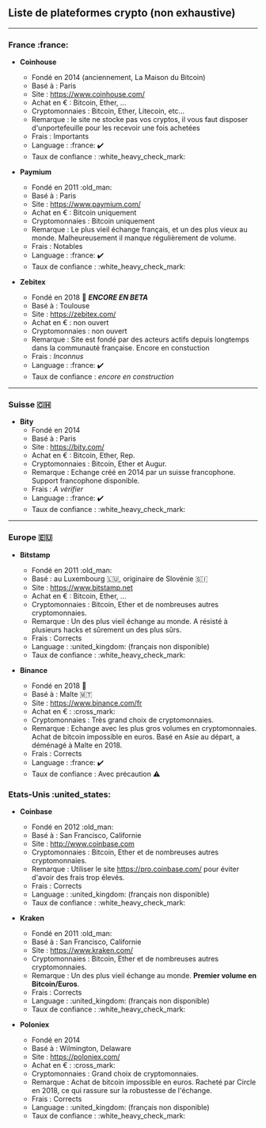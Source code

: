 ## Liste de plateformes crypto (non exhaustive)

---

### France :france: 

- **Coinhouse** 
   - Fondé en 2014 (anciennement, La Maison du Bitcoin)
   - Basé à : Paris
   - Site : https://www.coinhouse.com/
   - Achat en € : Bitcoin, Ether, ... 
   - Cryptomonnaies : Bitcoin, Ether, Litecoin, etc...
   - Remarque : le site ne stocke pas vos cryptos, il vous faut disposer d'unportefeuille pour les recevoir une fois achetées
    - Frais : Importants
    - Language : :france: :heavy_check_mark: 
    - Taux de confiance : :white_heavy_check_mark:


- **Paymium** 
   - Fondé en 2011 :old_man: 
   - Basé à : Paris
   - Site : https://www.paymium.com/
   - Achat en € : Bitcoin uniquement
   - Cryptomonnaies : Bitcoin uniquement
   - Remarque : Le plus vieil échange français, et un des plus vieux au monde. Malheureusement il manque régulièrement de volume.
   - Frais : Notables
   - Language : :france: :heavy_check_mark: 
   - Taux de confiance : :white_heavy_check_mark: 


- **Zebitex** 
   - Fondé en 2018 :baby: ***ENCORE EN BETA*** 
   - Basé à : Toulouse
   - Site : https://zebitex.com/
   - Achat en € : non ouvert
   - Cryptomonnaies : non ouvert
   - Remarque : Site est fondé par des acteurs actifs depuis longtemps dans la communauté française. Encore en constuction
   - Frais : *Inconnus*
   - Language : :france: :heavy_check_mark: 
   - Taux de confiance : *encore en construction*

---

### Suisse :switzerland:  

- **Bity** 
   - Fondé en 2014
   - Basé à : Paris
   - Site : https://bity.com/
   - Achat en € : Bitcoin, Ether, Rep.
   - Cryptomonnaies : Bitcoin, Ether et Augur.
   - Remarque : Echange créé en 2014 par un suisse francophone. Support francophone disponible.
   - Frais : *A vérifier*
   - Language : :france: :heavy_check_mark: 
   - Taux de confiance : :white_heavy_check_mark: 

---

### Europe :european_union: 

- **Bitstamp** 
   - Fondé en 2011 :old_man: 
   - Basé : au Luxembourg :luxembourg:, originaire de Slovénie :slovenia: 
   - Site : https://www.bitstamp.net
   - Achat en € : Bitcoin, Ether, ... 
   - Cryptomonnaies : Bitcoin, Ether et de nombreuses autres cryptomonnaies.
   - Remarque : Un des plus vieil échange au monde. A résisté à plusieurs hacks et sûrement un des plus sûrs.
   - Frais : Corrects
   - Language : :united_kingdom:  (français non disponible)
   - Taux de confiance : :white_heavy_check_mark: 


 - **Binance** 
   - Fondé en 2018 :baby: 
   - Basé à : Malte :malta: 
   - Site : https://www.binance.com/fr
   - Achat en € :  :cross_mark: 
   - Cryptomonnaies : Très grand choix de cryptomonnaies.
   - Remarque : Echange avec les plus gros volumes en cryptomonnaies. Achat de bitcoin impossible en euros. Basé en Asie au départ, a déménagé à Malte en 2018.
   - Frais : Corrects
   - Language : :france: :heavy_check_mark: 
   - Taux de confiance : Avec précaution :warning: 

### Etats-Unis :united_states: 


- **Coinbase** 
   - Fondé en 2012 :old_man: 
   - Basé à : San Francisco, Californie
   - Site : http://www.coinbase.com
   - Cryptomonnaies : Bitcoin, Ether et de nombreuses autres cryptomonnaies.
   - Remarque : Utiliser le site https://pro.coinbase.com/ pour éviter d'avoir des frais trop élevés.
   - Frais : Corrects
   - Language : :united_kingdom:  (français non disponible)
   - Taux de confiance : :white_heavy_check_mark:


- **Kraken** 
   - Fondé en 2011 :old_man: 
   - Basé à : San Francisco, Californie
   - Site : https://www.kraken.com/
   - Cryptomonnaies : Bitcoin, Ether et de nombreuses autres cryptomonnaies.
   - Remarque : Un des plus vieil échange au monde. **Premier volume en Bitcoin/Euros**.
   - Frais : Corrects
   - Language : :united_kingdom:  (français non disponible)
   - Taux de confiance : :white_heavy_check_mark:


- **Poloniex** 
   - Fondé en 2014
   - Basé à : Wilmington, Delaware
   - Site : https://poloniex.com/
   - Achat en € :  :cross_mark: 
   - Cryptomonnaies : Grand choix de cryptomonnaies.
   - Remarque : Achat de bitcoin impossible en euros. Racheté par Circle en 2018, ce qui rassure sur la robustesse de l'échange.
   - Frais : Corrects
   - Language : :united_kingdom:  (français non disponible)
   - Taux de confiance : :white_heavy_check_mark: 
